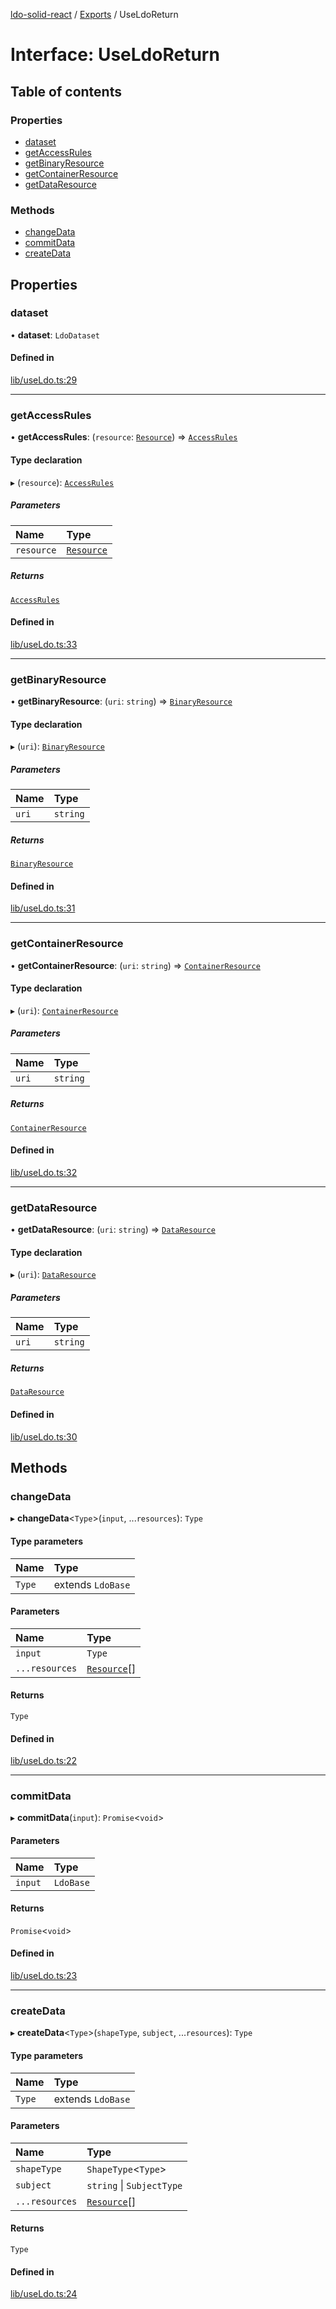 [ldo-solid-react](../README.md) / [Exports](../modules.md) / UseLdoReturn

# Interface: UseLdoReturn

## Table of contents

### Properties

- [dataset](UseLdoReturn.md#dataset)
- [getAccessRules](UseLdoReturn.md#getaccessrules)
- [getBinaryResource](UseLdoReturn.md#getbinaryresource)
- [getContainerResource](UseLdoReturn.md#getcontainerresource)
- [getDataResource](UseLdoReturn.md#getdataresource)

### Methods

- [changeData](UseLdoReturn.md#changedata)
- [commitData](UseLdoReturn.md#commitdata)
- [createData](UseLdoReturn.md#createdata)

## Properties

### dataset

• **dataset**: `LdoDataset`

#### Defined in

[lib/useLdo.ts:29](https://github.com/o-development/ldo-solid-react/blob/2b81d9a/lib/useLdo.ts#L29)

___

### getAccessRules

• **getAccessRules**: (`resource`: [`Resource`](../classes/Resource.md)) => [`AccessRules`](../classes/AccessRules.md)

#### Type declaration

▸ (`resource`): [`AccessRules`](../classes/AccessRules.md)

##### Parameters

| Name | Type |
| :------ | :------ |
| `resource` | [`Resource`](../classes/Resource.md) |

##### Returns

[`AccessRules`](../classes/AccessRules.md)

#### Defined in

[lib/useLdo.ts:33](https://github.com/o-development/ldo-solid-react/blob/2b81d9a/lib/useLdo.ts#L33)

___

### getBinaryResource

• **getBinaryResource**: (`uri`: `string`) => [`BinaryResource`](../classes/BinaryResource.md)

#### Type declaration

▸ (`uri`): [`BinaryResource`](../classes/BinaryResource.md)

##### Parameters

| Name | Type |
| :------ | :------ |
| `uri` | `string` |

##### Returns

[`BinaryResource`](../classes/BinaryResource.md)

#### Defined in

[lib/useLdo.ts:31](https://github.com/o-development/ldo-solid-react/blob/2b81d9a/lib/useLdo.ts#L31)

___

### getContainerResource

• **getContainerResource**: (`uri`: `string`) => [`ContainerResource`](../classes/ContainerResource.md)

#### Type declaration

▸ (`uri`): [`ContainerResource`](../classes/ContainerResource.md)

##### Parameters

| Name | Type |
| :------ | :------ |
| `uri` | `string` |

##### Returns

[`ContainerResource`](../classes/ContainerResource.md)

#### Defined in

[lib/useLdo.ts:32](https://github.com/o-development/ldo-solid-react/blob/2b81d9a/lib/useLdo.ts#L32)

___

### getDataResource

• **getDataResource**: (`uri`: `string`) => [`DataResource`](../classes/DataResource.md)

#### Type declaration

▸ (`uri`): [`DataResource`](../classes/DataResource.md)

##### Parameters

| Name | Type |
| :------ | :------ |
| `uri` | `string` |

##### Returns

[`DataResource`](../classes/DataResource.md)

#### Defined in

[lib/useLdo.ts:30](https://github.com/o-development/ldo-solid-react/blob/2b81d9a/lib/useLdo.ts#L30)

## Methods

### changeData

▸ **changeData**<`Type`\>(`input`, ...`resources`): `Type`

#### Type parameters

| Name | Type |
| :------ | :------ |
| `Type` | extends `LdoBase` |

#### Parameters

| Name | Type |
| :------ | :------ |
| `input` | `Type` |
| `...resources` | [`Resource`](../classes/Resource.md)[] |

#### Returns

`Type`

#### Defined in

[lib/useLdo.ts:22](https://github.com/o-development/ldo-solid-react/blob/2b81d9a/lib/useLdo.ts#L22)

___

### commitData

▸ **commitData**(`input`): `Promise`<`void`\>

#### Parameters

| Name | Type |
| :------ | :------ |
| `input` | `LdoBase` |

#### Returns

`Promise`<`void`\>

#### Defined in

[lib/useLdo.ts:23](https://github.com/o-development/ldo-solid-react/blob/2b81d9a/lib/useLdo.ts#L23)

___

### createData

▸ **createData**<`Type`\>(`shapeType`, `subject`, ...`resources`): `Type`

#### Type parameters

| Name | Type |
| :------ | :------ |
| `Type` | extends `LdoBase` |

#### Parameters

| Name | Type |
| :------ | :------ |
| `shapeType` | `ShapeType`<`Type`\> |
| `subject` | `string` \| `SubjectType` |
| `...resources` | [`Resource`](../classes/Resource.md)[] |

#### Returns

`Type`

#### Defined in

[lib/useLdo.ts:24](https://github.com/o-development/ldo-solid-react/blob/2b81d9a/lib/useLdo.ts#L24)
